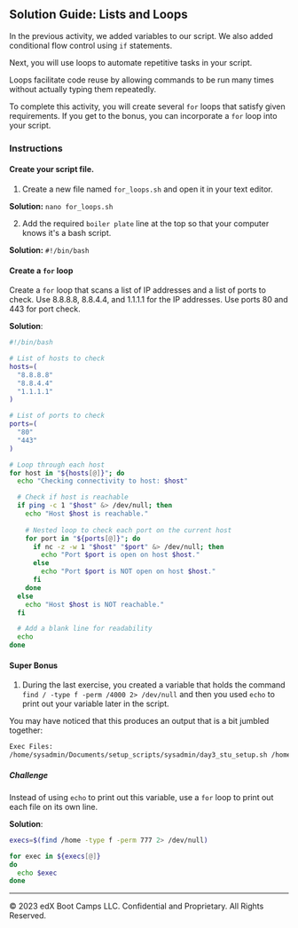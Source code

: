 ## Solution Guide: Lists and Loops

In the previous activity, we added variables to our script. We also added conditional flow control using `if` statements.

Next, you will use loops to automate repetitive tasks in your script.

Loops facilitate code reuse by allowing commands to be run many times without actually typing them repeatedly.

To complete this activity, you will create several `for` loops that satisfy given requirements. If you get to the bonus, you can incorporate a `for` loop into your script.

### Instructions

#### Create your script file.

1. Create a new file named `for_loops.sh` and open it in your text editor.

**Solution:** `nano for_loops.sh`

2. Add the required `boiler plate` line at the top so that your computer knows it's a bash script.

**Solution:** `#!/bin/bash`


#### Create a `for` loop

Create a `for` loop that scans a list of IP addresses and a list of ports to check.  Use 8.8.8.8, 8.8.4.4, and 1.1.1.1 for the IP addresses.  Use ports 80 and 443 for port check.

**Solution**:

```bash
#!/bin/bash

# List of hosts to check
hosts=(
  "8.8.8.8"
  "8.8.4.4"
  "1.1.1.1"
)

# List of ports to check
ports=(
  "80"
  "443"
)

# Loop through each host
for host in "${hosts[@]}"; do
  echo "Checking connectivity to host: $host"

  # Check if host is reachable
  if ping -c 1 "$host" &> /dev/null; then
    echo "Host $host is reachable."
    
    # Nested loop to check each port on the current host
    for port in "${ports[@]}"; do
      if nc -z -w 1 "$host" "$port" &> /dev/null; then
        echo "Port $port is open on host $host."
      else
        echo "Port $port is NOT open on host $host."
      fi
    done
  else
    echo "Host $host is NOT reachable."
  fi

  # Add a blank line for readability
  echo
done
```

#### Super Bonus

1. During the last exercise, you created a variable that holds the command `find / -type f -perm /4000 2> /dev/null` and then you used `echo` to print out your variable later in the script.

You may have noticed that this produces an output that is a bit jumbled together:

```bash
Exec Files:
/home/sysadmin/Documents/setup_scripts/sysadmin/day3_stu_setup.sh /home/instructor/Documents/setup_scripts/sysadmin/day3_stu_setup.sh /home/instructor/Documents/setup_scripts/instructor/day3_setup.sh

```

##### Challenge

Instead of using `echo` to print out this variable, use a `for` loop to print out each file on its own line.

**Solution**:

```bash
execs=$(find /home -type f -perm 777 2> /dev/null)

for exec in ${execs[@]}
do
  echo $exec
done
```
---

© 2023 edX Boot Camps LLC. Confidential and Proprietary. All Rights Reserved. 
